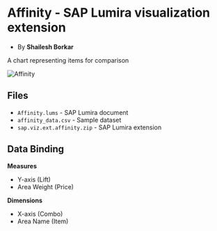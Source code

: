 Affinity - SAP Lumira visualization extension
=================================================
* By <strong>Shailesh Borkar</strong><br>

A chart representing items for comparison

![Affinity](https://github.com/SAP/lumira-extension-viz/blob/master/Affinity/affinity.gif)

Files
-----------
* `Affinity.lums` - SAP Lumira document
* `affinity_data.csv` - Sample dataset
* `sap.viz.ext.affinity.zip` - SAP Lumira extension

Data Binding
-------------
<strong>Measures</strong>
* Y-axis (Lift)
* Area Weight (Price)

<strong>Dimensions</strong>
* X-axis (Combo)
* Area Name (Item)


